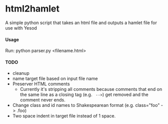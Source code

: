 html2hamlet
===========

A simple python script that takes an html file and outputs a hamlet file for use with Yesod

#### Usage

Run:
    python parser.py <filename.html>

#### TODO

- cleanup
- name target file based on input file name
- Preserver HTML comments
  - Currently it's stripping all comments because comments that end on the same
    line as a closing tag (e.g. <code></div> --></code>) get removed and the comment never ends.
- Change class and id names to Shakespearean format (e.g. class="foo" -> .foo)
- Two space indent in target file instead of 1 space.
